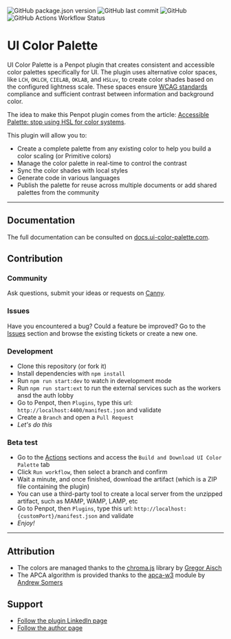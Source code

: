 ![GitHub package.json version](https://img.shields.io/github/package-json/v/a-ng-d/penpot-ui-color-palette?color=informational) ![GitHub last commit](https://img.shields.io/github/last-commit/a-ng-d/penpot-ui-color-palette?color=informational) ![GitHub](https://img.shields.io/github/license/a-ng-d/penpot-ui-color-palette?color=informational) ![GitHub Actions Workflow Status](https://img.shields.io/github/actions/workflow/status/a-ng-d/penpot-ui-color-palette/release.yml?label=Deployment)

# UI Color Palette
UI Color Palette is a Penpot plugin that creates consistent and accessible color palettes specifically for UI. The plugin uses alternative color spaces, like `LCH`, `OKLCH`, `CIELAB`, `OKLAB`, and `HSLuv`, to create color shades based on the configured lightness scale. These spaces ensure [WCAG standards](https://www.w3.org/WAI/standards-guidelines/wcag/) compliance and sufficient contrast between information and background color.

The idea to make this Penpot plugin comes from the article: [Accessible Palette: stop using HSL for color systems](https://wildbit.com/blog/accessible-palette-stop-using-hsl-for-color-systems).

This plugin will allow you to:
- Create a complete palette from any existing color to help you build a color scaling (or Primitive colors)
- Manage the color palette in real-time to control the contrast
- Sync the color shades with local styles
- Generate code in various languages
- Publish the palette for reuse across multiple documents or add shared palettes from the community

---

## Documentation
The full documentation can be consulted on [docs.ui-color-palette.com](https://uicp.ylb.lt/docs-penpot-plugin).

## Contribution
### Community
Ask questions, submit your ideas or requests on [Canny](https://uicp.ylb.lt/ideas).

### Issues
Have you encountered a bug? Could a feature be improved?
Go to the [Issues](https://uicp.ylb.lt/report-for-penpot-plugin) section and browse the existing tickets or create a new one.

### Development
- Clone this repository (or fork it)
- Install dependencies with `npm install`
- Run `npm run start:dev` to watch in development mode
- Run `npm run start:ext` to run the external services such as the workers ansd the auth lobby
- Go to Penpot, then `Plugins`, type this url: `http://localhost:4400/manifest.json` and validate
- Create a `Branch` and open a `Pull Request`
- _Let's do this_

### Beta test
- Go to the [Actions](https://github.com/a-ng-d/penpot-ui-color-palette/actions) sections and access the `Build and Download UI Color Palette` tab
- Click `Run workflow`, then select a branch and confirm
- Wait a minute, and once finished, download the artifact (which is a ZIP file containing the plugin)
- You can use a third-party tool to create a local server from the unzipped artifact, such as MAMP, WAMP, LAMP, etc
- Go to Penpot, then `Plugins`, type this url: `http://localhost:{customPort}/manifest.json` and validate
- _Enjoy!_

---

## Attribution
- The colors are managed thanks to the [chroma.js](https://github.com/gka/chroma.js) library by [Gregor Aisch](https://github.com/gka)
- The APCA algorithm is provided thanks to the [apca-w3](https://www.npmjs.com/package/apca-w3) module by [Andrew Somers](https://github.com/Myndex)

## Support
- [Follow the plugin LinkedIn page](https://uicp.ylb.lt/network)
- [Follow the author page](https://uicp.ylb.lt/author)

